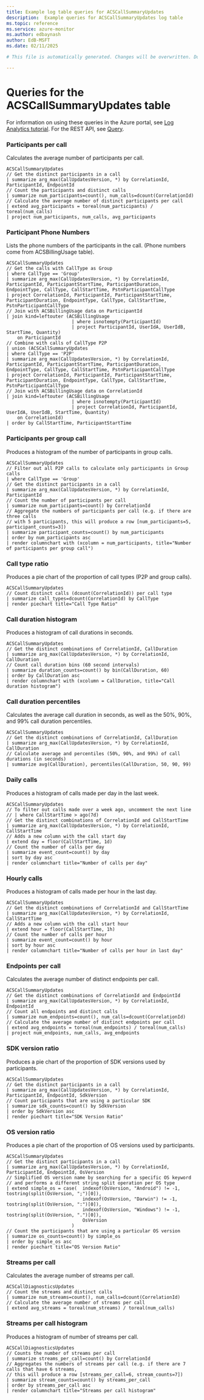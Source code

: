 ```yaml
---
title: Example log table queries for ACSCallSummaryUpdates
description:  Example queries for ACSCallSummaryUpdates log table
ms.topic: reference
ms.service: azure-monitor
ms.author: edbaynash
author: EdB-MSFT
ms.date: 02/11/2025

# This file is automatically generated. Changes will be overwritten. Do not change this file directly. 

---
```


# Queries for the ACSCallSummaryUpdates table

For information on using these queries in the Azure portal, see [Log Analytics tutorial](/azure/azure-monitor/logs/log-analytics-tutorial). For the REST API, see [Query](/rest/api/loganalytics/query).


### Participants per call  


Calculates the average number of participants per call.  

```query
ACSCallSummaryUpdates
// Get the distinct participants in a call
| summarize arg_max(CallUpdatesVersion, *) by CorrelationId, ParticipantId, EndpointId
// Count the participants and distinct calls
| summarize num_participants=count(), num_calls=dcount(CorrelationId)
// Calculate the average number of distinct participants per call
| extend avg_participants = toreal(num_participants) / toreal(num_calls)
| project num_participants, num_calls, avg_participants
```



### Participant Phone Numbers  


Lists the phone numbers of the participants in the call. (Phone numbers come from ACSBillingUsage table).  

```query
ACSCallSummaryUpdates
// Get the calls with CallType as Group
| where CallType == 'Group'
| summarize arg_max(CallUpdatesVersion, *) by CorrelationId, ParticipantId, ParticipantStartTime, ParticipantDuration, EndpointType, CallType, CallStartTime, PstnParticipantCallType
| project CorrelationId, ParticipantId, ParticipantStartTime, ParticipantDuration, EndpointType, CallType, CallStartTime, PstnParticipantCallType
// Join with ACSBillingUsage data on ParticipantId
| join kind=leftouter (ACSBillingUsage
                        | where isnotempty(ParticipantId)
                        | project ParticipantId, UserIdA, UserIdB, StartTime, Quantity)
    on ParticipantId
// Combine with calls of CallType P2P
| union (ACSCallSummaryUpdates
| where CallType == 'P2P'
| summarize arg_max(CallUpdatesVersion, *) by CorrelationId, ParticipantId, ParticipantStartTime, ParticipantDuration, EndpointType, CallType, CallStartTime, PstnParticipantCallType
| project CorrelationId, ParticipantId, ParticipantStartTime, ParticipantDuration, EndpointType, CallType, CallStartTime, PstnParticipantCallType
// Join with ACSBillingUsage data on CorrelationId
| join kind=leftouter (ACSBillingUsage
                        | where isnotempty(ParticipantId)
                        | project CorrelationId, ParticipantId, UserIdA, UserIdB, StartTime, Quantity)
    on CorrelationId)
| order by CallStartTime, ParticipantStartTime
```



### Participants per group call  


Produces a histogram of the number of participants in group calls.  

```query
ACSCallSummaryUpdates
// Filter out all P2P calls to calculate only participants in Group calls
| where CallType == 'Group'
// Get the distinct participants in a call
| summarize arg_max(CallUpdatesVersion, *) by CorrelationId, ParticipantId
// Count the number of participants per call
| summarize num_participants=count() by CorrelationId
// Aggregate the numbers of participants per call (e.g. if there are three calls
// with 5 participants, this will produce a row [num_participants=5, participant_counts=3])
| summarize participant_counts=count() by num_participants
| order by num_participants asc 
| render columnchart with (xcolumn = num_participants, title="Number of participants per group call")
```



### Call type ratio  


Produces a pie chart of the proportion of call types (P2P and group calls).  

```query
ACSCallSummaryUpdates
// Count distinct calls (dcount(CorrelationId)) per call type
| summarize call_types=dcount(CorrelationId) by CallType
| render piechart title="Call Type Ratio"
```



### Call duration histogram  


Produces a histogram of call durations in seconds.  

```query
ACSCallSummaryUpdates
// Get the distinct combinations of CorrelationId, CallDuration
| summarize arg_max(CallUpdatesVersion, *) by CorrelationId, CallDuration
// Count call duration bins (60 second intervals)
| summarize duration_counts=count() by bin(CallDuration, 60)
| order by CallDuration asc
| render columnchart with (xcolumn = CallDuration, title="Call duration histogram")
```



### Call duration percentiles  


Calculates the average call duration in seconds, as well as the 50%, 90%, and 99% call duration percentiles.  

```query
ACSCallSummaryUpdates
// Get the distinct combinations of CorrelationId, CallDuration
| summarize arg_max(CallUpdatesVersion, *) by CorrelationId, CallDuration
// Calculate average and percentiles (50%, 90%, and 99%) of call durations (in seconds)
| summarize avg(CallDuration), percentiles(CallDuration, 50, 90, 99)
```



### Daily calls  


Produces a histogram of calls made per day in the last week.  

```query
ACSCallSummaryUpdates
// To filter out calls made over a week ago, uncomment the next line
// | where CallStartTime > ago(7d)
// Get the distinct combinations of CorrelationId and CallStartTime
| summarize arg_max(CallUpdatesVersion, *) by CorrelationId, CallStartTime
// Adds a new column with the call start day
| extend day = floor(CallStartTime, 1d)
// Count the number of calls per day
| summarize event_count=count() by day
| sort by day asc
| render columnchart title="Number of calls per day"
```



### Hourly calls  


Produces a histogram of calls made per hour in the last day.  

```query
ACSCallSummaryUpdates
// Get the distinct combinations of CorrelationId and CallStartTime
| summarize arg_max(CallUpdatesVersion, *) by CorrelationId, CallStartTime
// Adds a new column with the call start hour
| extend hour = floor(CallStartTime, 1h)
// Count the number of calls per hour
| summarize event_count=count() by hour
| sort by hour asc
| render columnchart title="Number of calls per hour in last day"
```



### Endpoints per call  


Calculates the average number of distinct endpoints per call.  

```query
ACSCallSummaryUpdates
// Get the distinct combinations of CorrelationId and EndpointId
| summarize arg_max(CallUpdatesVersion, *) by CorrelationId, EndpointId
// Count all endpoints and distinct calls
| summarize num_endpoints=count(), num_calls=dcount(CorrelationId)
// Calculate the average number of distinct endpoints per call
| extend avg_endpoints = toreal(num_endpoints) / toreal(num_calls)
| project num_endpoints, num_calls, avg_endpoints
```



### SDK version ratio  


Produces a pie chart of the proportion of SDK versions used by participants.  

```query
ACSCallSummaryUpdates
// Get the distinct participants in a call
| summarize arg_max(CallUpdatesVersion, *) by CorrelationId, ParticipantId, EndpointId, SdkVersion
// Count participants that are using a particular SDK
| summarize sdk_counts=count() by SdkVersion
| order by SdkVersion asc
| render piechart title="SDK Version Ratio"

```



### OS version ratio  


Produces a pie chart of the proportion of OS versions used by participants.  

```query
ACSCallSummaryUpdates
// Get the distinct participants in a call
| summarize arg_max(CallUpdatesVersion, *) by CorrelationId, ParticipantId, EndpointId, OsVersion
// Simplified OS version name by searching for a specific OS keyword
// and performs a different string split operation per OS type
| extend simple_os = case(  indexof(OsVersion, "Android") != -1, tostring(split(OsVersion, ";")[0]),
                            indexof(OsVersion, "Darwin") != -1, tostring(split(OsVersion, ":")[0]),
                            indexof(OsVersion, "Windows") != -1, tostring(split(OsVersion, ".")[0]),
                            OsVersion
                        )
// Count the participants that are using a particular OS version
| summarize os_counts=count() by simple_os
| order by simple_os asc
| render piechart title="OS Version Ratio"
```



### Streams per call  


Calculates the average number of streams per call.  

```query
ACSCallDiagnosticsUpdates
// Count the streams and distinct calls
| summarize num_streams=count(), num_calls=dcount(CorrelationId)
// Calculate the average number of streams per call
| extend avg_streams = toreal(num_streams) / toreal(num_calls)
```



### Streams per call histogram  


Produces a histogram of number of streams per call.  

```query
ACSCallDiagnosticsUpdates
// Counts the number of streams per call 
| summarize streams_per_call=count() by CorrelationId
// Aggregates the numbers of streams per call (e.g. if there are 7 calls that have 6 streams,
// this will produce a row [streams_per_call=6, stream_counts=7])
| summarize stream_counts=count() by streams_per_call
| order by streams_per_call asc
| render columnchart title="Streams per call histogram"
```

